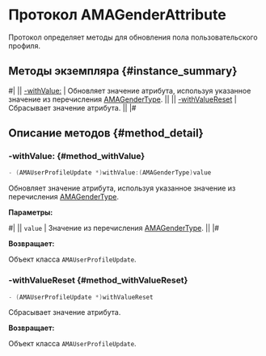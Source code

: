 # Протокол AMAGenderAttribute

Протокол определяет методы для обновления пола пользовательского профиля.

## Методы экземпляра {#instance_summary}

#|
|| [-withValue:](#method_withValue) | Обновляет значение атрибута, используя указанное значение из перечисления [AMAGenderType](AMAGenderType.md). ||
|| [-withValueReset](#method_withValueReset) | Сбрасывает значение атрибута. ||
|#

## Описание методов {#method_detail}

### -withValue: {#method_withValue}

```objectivec translate=no
- (AMAUserProfileUpdate *)withValue:(AMAGenderType)value
```

Обновляет значение атрибута, используя указанное значение из перечисления [AMAGenderType](AMAGenderType.md).

**Параметры:**

#|
|| `value` | Значение из перечисления [AMAGenderType](AMAGenderType.md). ||
|#

**Возвращает:**

Объект класса `AMAUserProfileUpdate`.

### -withValueReset {#method_withValueReset}

```objectivec translate=no
- (AMAUserProfileUpdate *)withValueReset
```

Сбрасывает значение атрибута.

**Возвращает:**

Объект класса `AMAUserProfileUpdate`.
